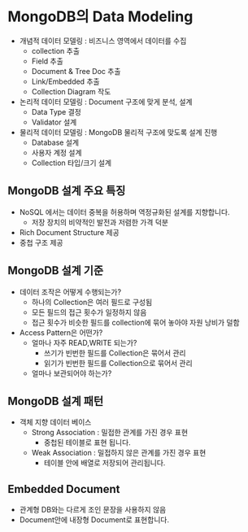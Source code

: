 # MongoDB의 Data Modeling
* 개념적 데이터 모델링 : 비즈니스 영역에서 데이터를 수집
  * collection 추출
  * Field 추출
  * Document & Tree Doc 추출
  * Link/Embedded 추출
  * Collection Diagram 작도
* 논리적 데이터 모델링 : Document 구조에 맞게 분석, 설계 
  * Data Type 결정
  * Validator 설계 
* 물리적 데이터 모델링 : MongoDB 물리적 구조에 맞도록 설계 진행
  * Database 설계
  * 사용자 계정 설계
  * Collection 타입/크기 설계 

## MongoDB 설계 주요 특징 
* NoSQL 에서는 데이터 중복을 허용하며 역정규화된 설계를 지향합니다. 
  * 저장 장치의 비약적인 발전과 저렴한 가격 덕분
* Rich Document Structure 제공
* 중첩 구조 제공 

## MongoDB 설계 기준
* 데이터 조작은 어떻게 수행되는가?
  * 하나의 Collection은 여러 필드로 구성됨
  * 모든 필드의 접근 횟수가 일정하지 않음 
  * 접근 횟수가 비슷한 필드를 collection에 묶어 놓아야 자원 낭비가 덜함 
* Access Pattern은 어떤가?
  * 얼마나 자주 READ,WRITE 되는가?
    * 쓰기가 빈번한 필드를 Collection은 묶어서 관리
    * 읽기가 빈번한 필드를 Collection으로 묶어서 관리
  * 얼마나 보관되어야 하는가?

## MongoDB 설계 패턴
* 객체 지향 데이터 베이스
  * Strong Association : 밀접한 관계를 가진 경우 표현
    * 중첩된 테이블로 표현 됩니다. 
  * Weak Association : 밀접하지 않은 관계를 가진 경우 표현 
    * 테이블 안에 배열로 저장되어 관리됩니다. 

## Embedded Document
* 관계형 DB와는 다르게 조인 문장을 사용하지 않음
* Document안에 내장형 Document로 표현합니다. 